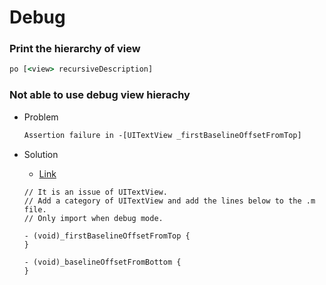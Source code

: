 # Debug

### Print the hierarchy of view

```cmd
po [<view> recursiveDescription]
```

### Not able to use debug view hierachy

- Problem
	
	```cmd
	Assertion failure in -[UITextView _firstBaselineOffsetFromTop]
	```

- Solution
	- [Link](http://stackoverflow.com/questions/37068231/assertion-failure-in-uitextview-firstbaselineoffsetfromtop)
	
	```objc
	// It is an issue of UITextView.
	// Add a category of UITextView and add the lines below to the .m file.
	// Only import when debug mode.
	
	- (void)_firstBaselineOffsetFromTop {
	}

	- (void)_baselineOffsetFromBottom {
	}

	```

